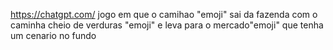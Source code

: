 https://chatgpt.com/
jogo em que o camihao "emoji" sai da fazenda com o caminha cheio de verduras "emoji" e leva para o mercado"emoji" que tenha um cenario no fundo
